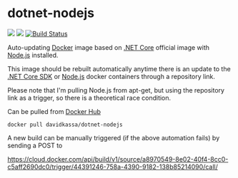 # dotnet-nodejs
[![](https://images.microbadger.com/badges/image/davidkassa/dotnet-nodejs.svg)](https://microbadger.com/images/davidkassa/dotnet-nodejs "Get your own image badge on microbadger.com") [![](https://images.microbadger.com/badges/commit/davidkassa/dotnet-nodejs.svg)](https://microbadger.com/images/davidkassa/dotnet-nodejs "Get your own commit badge on microbadger.com") [![Build Status](https://travis-ci.com/davidkassa/dotnet-nodejs.svg?branch=master)](https://travis-ci.com/davidkassa/dotnet-nodejs)

Auto-updating [Docker](https://www.docker.com/) image based on [.NET Core](https://dotnet.microsoft.com/) official image with [Node.js](https://nodejs.org/) installed.

This image should be rebuilt automatically anytime there is an update to the [.NET Core SDK](https://hub.docker.com/_/microsoft-dotnet-core-sdk/) or [Node.js](https://hub.docker.com/_/node/) docker containers through a repository link. 

Please note that I'm pulling Node.js from apt-get, but using the repository link as a trigger, so there is a theoretical race condition.

Can be pulled from [Docker Hub](https://hub.docker.com/r/davidkassa/dotnet-nodejs/) 
```docker
docker pull davidkassa/dotnet-nodejs
```

A new build can be manually triggered (if the above automation fails) by sending a POST to 

https://cloud.docker.com/api/build/v1/source/a8970549-8e02-40f4-8cc0-c5aff2690dc0/trigger/44391246-758a-4390-9182-138b85214090/call/

